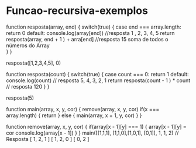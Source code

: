 # Funcao-recursiva-exemplos

function resposta(array, end) {
    switch(true) {
        case end === array.length:
            return 0
        default:
            console.log(array[end]) //resposta 1 , 2, 3, 4, 5
            return resposta(array, end + 1 ) + arra[end] //resposta 15 soma de todos o números do Array        
    }
}

resposta([1,2,3,4,5], 0)

function resposta(count) {
    switch(true) {
        case count === 0:
            return 1
        default:
            console.log(count) // resposta 5, 4, 3, 2, 1
            return resposta(count - 1 ) * count // resposta 120
    }
}

resposta(5)





function main(array, x, y, cor) {
   remove(array, x, y, cor)
    if(x === array.length) {
        return 
    } else {
        main(array, x + 1, y, cor) 
    }
}

function remove(array, x, y, cor) {
    if(array[x - 1][y] === 1) {
        array[x - 1][y] = cor
        console.log(array[x - 1])
    }
}
main([[1,1,1], [1,1,0],[1,0,1], [0,1]], 1, 1, 2)
// Resposta
[ 1, 2, 1 ]
[ 1, 2, 0 ]
[ 0, 2 ]
